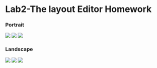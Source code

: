 # Lab2-The layout Editor Homework
### Portrait 
![](./p_zero.jpg)
![](./p_even.jpg)
![](./p_odd.jpg)
### Landscape
![](./l_zero.jpg)
![](./l_even.jpg)
![](./l_odd.jpg)
